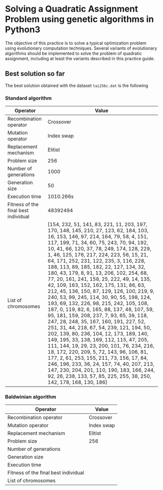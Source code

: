 # Solving a Quadratic Assignment Problem using genetic algorithms in Python3

The objective of this practice is to solve a typical optimization problem using evolutionary computation techniques. Several variants of evolutionary algorithms should be implemented to solve the problem of quadratic assignment, including at least the variants described in this practice guide.

## Best solution so far

The best solution obtained with the dataset `tai256c.dat` is the following

### Standard algorithm

| Operator               | Value |
|------------------------|-----------|
| Recombination operator | Crossover |
| Mutation operator      | Index swap |
| Replacement mechanism  | Elitist |
| Problem size           | 256 |
| Number of generations  | 1000 |
| Generation size        | 50 |
| Execution time         | 1010.266s |
| Fitness of the final best individual  | 48392494 |
| List of chromosomes    | [154, 232, 51, 141, 83, 221, 11, 203, 197, 170, 148, 145, 210, 27, 123, 62, 184, 103, 16, 153, 146, 97, 214, 164, 79, 58, 4, 151, 117, 199, 71, 34, 60, 75, 243, 70, 94, 192, 10, 41, 66, 120, 37, 78, 249, 174, 128, 229, 1, 46, 125, 176, 217, 224, 223, 56, 15, 21, 64, 171, 252, 231, 122, 235, 3, 116, 228, 188, 113, 89, 185, 182, 22, 127, 134, 32, 180, 43, 179, 8, 91, 13, 206, 102, 254, 68, 77, 20, 161, 241, 158, 25, 222, 49, 14, 135, 42, 109, 163, 152, 162, 175, 131, 86, 63, 212, 45, 136, 150, 87, 129, 126, 100, 219, 9, 240, 53, 99, 245, 114, 30, 90, 55, 198, 124, 193, 69, 132, 226, 98, 215, 242, 105, 108, 187, 0, 119, 82, 6, 165, 88, 137, 48, 107, 59, 95, 181, 159, 208, 237, 7, 93, 65, 39, 118, 247, 28, 248, 35, 167, 160, 191, 227, 52, 251, 31, 44, 218, 67, 54, 239, 121, 194, 50, 202, 139, 80, 236, 104, 12, 173, 189, 140, 149, 195, 33, 138, 169, 112, 115, 47, 205, 111, 144, 19, 29, 23, 200, 101, 76, 234, 216, 18, 172, 220, 209, 5, 72, 143, 96, 106, 81, 177, 2, 61, 253, 155, 211, 73, 156, 17, 84, 246, 196, 233, 36, 24, 157, 74, 40, 207, 213, 147, 230, 204, 201, 110, 190, 183, 166, 244, 92, 26, 238, 133, 57, 85, 225, 255, 38, 250, 142, 178, 168, 130, 186] |

### Baldwinian algorithm

| Operator               | Value |
|------------------------|-----------|
| Recombination operator | Crossover |
| Mutation operator      | Index swap |
| Replacement mechanism  | Elitist |
| Problem size           | 256 |
| Number of generations  |  |
| Generation size        |  |
| Execution time         |  |
| Fitness of the final best individual  |  |
| List of chromosomes    |  |
